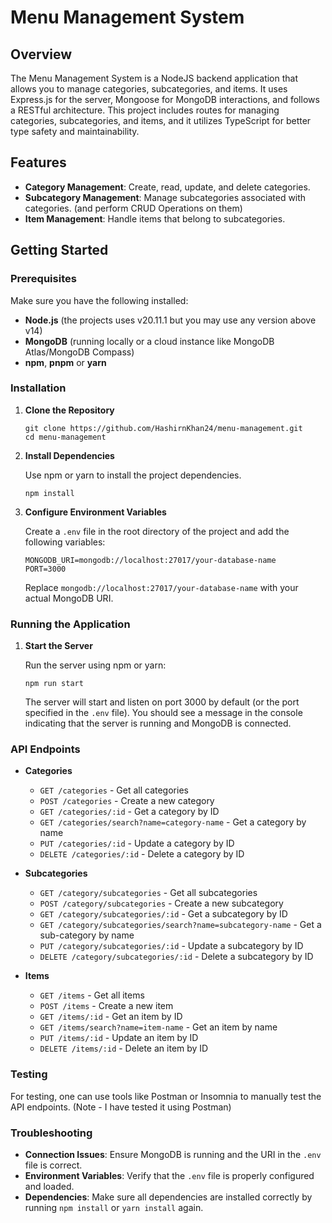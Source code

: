 # Menu Management System

## Overview

The Menu Management System is a NodeJS backend application that allows you to manage categories, subcategories, and items. It uses Express.js for the server, Mongoose for MongoDB interactions, and follows a RESTful architecture. This project includes routes for managing categories, subcategories, and items, and it utilizes TypeScript for better type safety and maintainability.

## Features

- **Category Management**: Create, read, update, and delete categories.
- **Subcategory Management**: Manage subcategories associated with categories. (and perform CRUD Operations on them)
- **Item Management**: Handle items that belong to subcategories.

## Getting Started

### Prerequisites

Make sure you have the following installed:

- **Node.js** (the projects uses v20.11.1 but you may use any version above v14)
- **MongoDB** (running locally or a cloud instance like MongoDB Atlas/MongoDB Compass)
- **npm**, **pnpm** or **yarn**

### Installation

1. **Clone the Repository**

   ```
   git clone https://github.com/HashirnKhan24/menu-management.git
   cd menu-management
   ```

2. **Install Dependencies**

   Use npm or yarn to install the project dependencies.

   ```
   npm install

   ```

3. **Configure Environment Variables**

   Create a `.env` file in the root directory of the project and add the following variables:

   ```
   MONGODB_URI=mongodb://localhost:27017/your-database-name
   PORT=3000
   ```

   Replace `mongodb://localhost:27017/your-database-name` with your actual MongoDB URI.

### Running the Application

1. **Start the Server**

   Run the server using npm or yarn:

   ```
   npm run start

   ```

   The server will start and listen on port 3000 by default (or the port specified in the `.env` file). You should see a message in the console indicating that the server is running and MongoDB is connected.

### API Endpoints

- **Categories**

  - `GET /categories` - Get all categories
  - `POST /categories` - Create a new category
  - `GET /categories/:id` - Get a category by ID
  - `GET /categories/search?name=category-name` - Get a category by name
  - `PUT /categories/:id` - Update a category by ID
  - `DELETE /categories/:id` - Delete a category by ID

- **Subcategories**

  - `GET /category/subcategories` - Get all subcategories
  - `POST /category/subcategories` - Create a new subcategory
  - `GET /category/subcategories/:id` - Get a subcategory by ID
  - `GET /category/subcategories/search?name=subcategory-name` - Get a sub-category by name
  - `PUT /category/subcategories/:id` - Update a subcategory by ID
  - `DELETE /category/subcategories/:id` - Delete a subcategory by ID

- **Items**
  - `GET /items` - Get all items
  - `POST /items` - Create a new item
  - `GET /items/:id` - Get an item by ID
  - `GET /items/search?name=item-name` - Get an item by name
  - `PUT /items/:id` - Update an item by ID
  - `DELETE /items/:id` - Delete an item by ID

### Testing

For testing, one can use tools like Postman or Insomnia to manually test the API endpoints. (Note - I have tested it using Postman)

### Troubleshooting

- **Connection Issues**: Ensure MongoDB is running and the URI in the `.env` file is correct.
- **Environment Variables**: Verify that the `.env` file is properly configured and loaded.
- **Dependencies**: Make sure all dependencies are installed correctly by running `npm install` or `yarn install` again.
